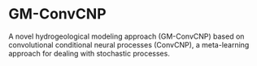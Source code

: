 # GM-ConvCNP
A novel hydrogeological modeling approach (GM-ConvCNP) based on convolutional conditional neural processes (ConvCNP), a meta-learning approach for dealing with stochastic processes. 
